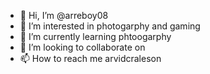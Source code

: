 - 👋 Hi, I’m @arreboy08
- 👀 I’m interested in photogarphy and gaming
- 🌱 I’m currently learning phtoogarphy
- 💞️ I’m looking to collaborate on
- 📫 How to reach me arvidcraleson

<!---
arreboy08/arreboy08 is a ✨ special ✨ repository because its `README.md` (this file) appears on your GitHub profile.
You can click the Preview link to take a look at your changes.
--->
